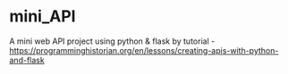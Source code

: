 # mini_API
A mini web API project using python & flask
by tutorial - https://programminghistorian.org/en/lessons/creating-apis-with-python-and-flask
